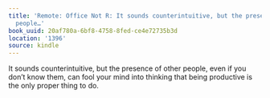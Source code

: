 ```yaml
---
title: 'Remote: Office Not R: It sounds counterintuitive, but the presence of other
  people…'
book_uuid: 20af780a-6bf8-4758-8fed-ce4e72735b3d
location: '1396'
source: kindle
---
```


It sounds counterintuitive, but the presence of other people, even if you don’t know them, can fool your mind into thinking that being productive is the only proper thing to do.